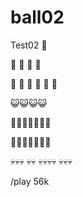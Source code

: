 # ball02
Test02
:fu:

:runner: :runner: :runner: :runner:



:hankey: :hankey: :hankey: :hankey: :hankey: :hankey:

:smiley_cat::smiley_cat::smiley_cat::smiley_cat:

:princess::princess::princess::princess::princess::princess::princess:

:man::man::man::man::man::man::man:

:skull::skull::skull:
:skull::skull:
:skull::skull::skull::skull:
:skull::skull::skull:

/play 56k
